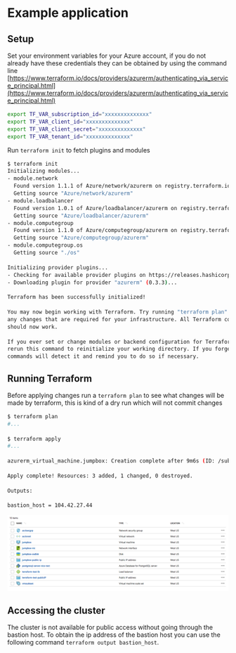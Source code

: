 # Example application

## Setup
Set your environment variables for your Azure account, if you do not already have these credentials they can be obtained by using the command line [https://www.terraform.io/docs/providers/azurerm/authenticating_via_service_principal.html](https://www.terraform.io/docs/providers/azurerm/authenticating_via_service_principal.html)

```bash
export TF_VAR_subscription_id="xxxxxxxxxxxxxx"
export TF_VAR_client_id="xxxxxxxxxxxxxx"
export TF_VAR_client_secret="xxxxxxxxxxxxxx"
export TF_VAR_tenant_id="xxxxxxxxxxxxxx"
```

Run `terraform init` to fetch plugins and modules

```bash
$ terraform init
Initializing modules...
- module.network
  Found version 1.1.1 of Azure/network/azurerm on registry.terraform.io
  Getting source "Azure/network/azurerm"
- module.loadbalancer
  Found version 1.0.1 of Azure/loadbalancer/azurerm on registry.terraform.io
  Getting source "Azure/loadbalancer/azurerm"
- module.computegroup
  Found version 1.1.0 of Azure/computegroup/azurerm on registry.terraform.io
  Getting source "Azure/computegroup/azurerm"
- module.computegroup.os
  Getting source "./os"

Initializing provider plugins...
- Checking for available provider plugins on https://releases.hashicorp.com...
- Downloading plugin for provider "azurerm" (0.3.3)...

Terraform has been successfully initialized!

You may now begin working with Terraform. Try running "terraform plan" to see
any changes that are required for your infrastructure. All Terraform commands
should now work.

If you ever set or change modules or backend configuration for Terraform,
rerun this command to reinitialize your working directory. If you forget, other
commands will detect it and remind you to do so if necessary.
```

## Running Terraform
Before applying changes run a `terraform plan` to see what changes will be made by terraform, this is kind of a dry run which will not commit changes

```bash
$ terraform plan
#...

$ terraform apply
#...

azurerm_virtual_machine.jumpbox: Creation complete after 9m6s (ID: /subscriptions/c0a607b2-6372-4ef3-abdb-...rosoft.Compute/virtualMachines/jumpbox)

Apply complete! Resources: 3 added, 1 changed, 0 destroyed.

Outputs:

bastion_host = 104.42.27.44
```

![](resources.png)

## Accessing the cluster
The cluster is not available for public access without going through the bastion host.  To obtain the ip address of the bastion host you can use the following command `terraform output bastion_host`.
